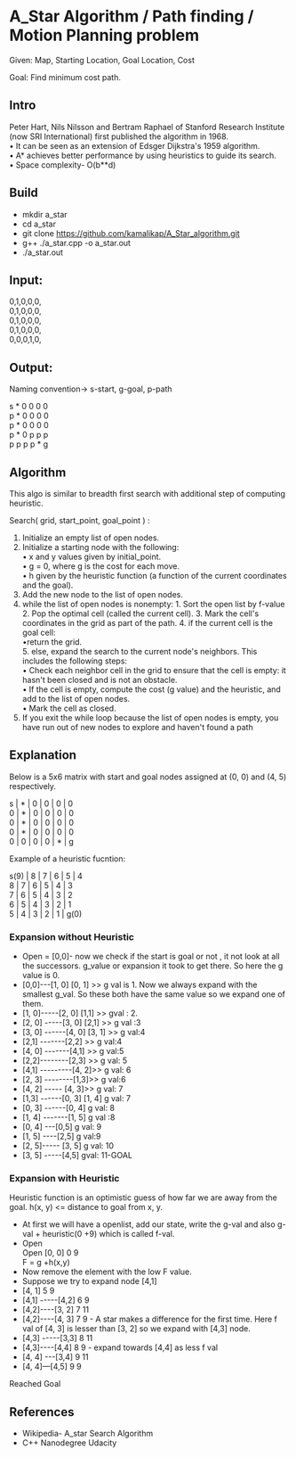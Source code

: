 # A_Star Algorithm / Path finding / Motion Planning problem

Given: Map, Starting Location, Goal Location, Cost

Goal: Find minimum cost path.


## Intro
Peter Hart, Nils Nilsson and Bertram Raphael of Stanford Research Institute (now SRI International)
first published the algorithm in 1968.</br>
• It can be seen as an extension of Edsger Dijkstra's 1959 algorithm.</br> 
• A* achieves better performance by using heuristics to guide its search.</br>
• Space complexity- O(b**d)


## Build
* mkdir a_star
* cd a_star
* git clone https://github.com/kamalikap/A_Star_algorithm.git
* g++ ./a_star.cpp -o a_star.out
* ./a_star.out


## Input:
0,1,0,0,0,</br>
0,1,0,0,0,</br>
0,1,0,0,0,</br>
0,1,0,0,0,</br>
0,0,0,1,0,</br>

## Output:
Naming convention-> s-start, g-goal, p-path</br>
 
s * 0 0 0 0 </br>
p * 0 0 0 0 </br>
p * 0 0 0 0 </br>
p * 0 p p p </br>
p p p p * g </br>


## Algorithm
This algo is similar to breadth first search with additional step of computing heuristic.

Search( grid, start_point, goal_point ) :
1. Initialize an empty list of open nodes.
2. Initialize a starting node with the following:</br>
        • x and y values given by initial_point.</br>
        • g = 0, where g is the cost for each move.</br>
        • h given by the heuristic function (a function of the current coordinates and the goal).
3. Add the new node to the list of open nodes.
4. while the list of open nodes is nonempty:
        1. Sort the open list by f-value
        2. Pop the optimal cell (called the current cell).
        3. Mark the cell's coordinates in the grid as part of the path.
        4. if the current cell is the goal cell:</br>
                •return the grid.</br>
        5. else, expand the search to the current node's neighbors. This includes the following steps:</br>
                • Check each neighbor cell in the grid to ensure that the cell is empty: it hasn't been closed and is not an obstacle.</br>
                • If the cell is empty, compute the cost (g value) and the heuristic, and add to the list of open nodes.</br>
                • Mark the cell as closed.
5. If you exit the while loop because the list of open nodes is empty, you have run out of new nodes to explore and haven't found a path


## Explanation

Below is a 5x6 matrix with start and goal nodes assigned at (0, 0) and (4, 5) respectively. </br>

s | * | 0 | 0 | 0 | 0</br>
0 | * | 0 | 0 | 0 | 0</br>
0 | * | 0 | 0 | 0 | 0</br>
0 | * | 0 | 0 | 0 | 0</br>
0 | 0 | 0 | 0 | * | g</br>

Example of a heuristic fucntion:

s(9) | 8 | 7 | 6 | 5 | 4</br>
8 | 7 | 6 | 5 | 4 | 3</br>
7 | 6 | 5 | 4 | 3 | 2</br>
6 | 5 | 4 | 3 | 2 | 1</br>
5 | 4 | 3 | 2 | 1 | g(0)</br>


### Expansion without Heuristic
* Open = [0,0]- now we check if the start is goal or not , it not look at all the successors. 
g_value or expansion it took to get there. So here the g value is 0.
* [0,0]---[1, 0] [0, 1] >>  g val  is 1. 
Now we always expand with the smallest g_val. So these both have the same value so we expand one of them.
* [1, 0]-----[2, 0]  [1,1]  >> gval : 2.
* [2, 0] -----[3, 0]  [2,1] >> g val :3
* [3, 0] ------[4, 0]  [3, 1]  >> g val:4
* [2,1] -------[2,2] >> g val:4
* [4, 0] -------[4,1] >>  g val:5
* [2,2]--------[2,3]  >> g val: 5
* [4,1] ---------[4, 2]>> g val: 6
* [2, 3] --------[1,3]>> g val:6
* [4, 2] ----- [4, 3]>> g val: 7
* [1,3] ------[0, 3]  [1, 4] g val: 7
* [0, 3] ------[0, 4] g val: 8
* [1, 4] -------[1, 5] g val :8
* [0, 4] ---[0,5] g val: 9
* [1, 5] ----[2,5] g val:9
* [2, 5]----- [3, 5] g val: 10
* [3, 5] -----[4,5] gval: 11-GOAL


### Expansion with Heuristic
Heuristic function is an optimistic guess of how far we are away from the goal.
h(x, y) <= distance to goal from x, y.

* At first we will have a openlist, add our state, write the g-val and also 
g-val + heuristic(0 +9) which is called f-val.
* Open <State>  <g val>  <f val> </br>
Open [0, 0] 0  9 </br>
F = g +h(x,y)
* Now remove the element with the low F value.
* Suppose we try to expand node [4,1]
* [4, 1] 5 9
* [4,1] -----[4,2] 6 9
* [4,2]----[3, 2] 7 11
* [4,2]----[4, 3] 7  9   - A star makes a difference for the first time. Here f val of [4, 3] is lesser than [3, 2] so we expand with [4,3] node.
* [4,3] -----[3,3] 8 11
* [4,3]----[4,4] 8 9       - expand towards [4,4] as less f val
* [4, 4] ---[3,4] 9 11
* [4, 4]—[4,5] 9  9

Reached Goal


## References
* Wikipedia- A_star Search Algorithm
* C++ Nanodegree Udacity
